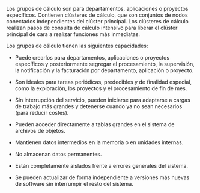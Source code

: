 Los grupos de cálculo son para departamentos, aplicaciones o proyectos específicos. Contienen clústeres de cálculo, que son conjuntos de nodos conectados independientes del clúster principal. Los clústeres de cálculo realizan pasos de consulta de cálculo intensivo para liberar el clúster principal de cara a realizar funciones más inmediatas.

Los grupos de cálculo tienen las siguientes capacidades:

-   Puede crearlos para departamentos, aplicaciones o proyectos específicos y posteriormente segregar el procesamiento, la supervisión, la notificación y la facturación por departamento, aplicación o proyecto.

-   Son ideales para tareas periódicas, predecibles y de finalidad especial, como la exploración, los proyectos y el procesamiento de fin de mes.

-   Sin interrupción del servicio, pueden iniciarse para adaptarse a cargas de trabajo más grandes y detenerse cuando ya no sean necesarios (para reducir costes).

-   Pueden acceder directamente a tablas grandes en el sistema de archivos de objetos.

-   Mantienen datos intermedios en la memoria o en unidades internas.

-   No almacenan datos permanentes.

-   Están completamente aislados frente a errores generales del sistema.

-   Se pueden actualizar de forma independiente a versiones más nuevas de software sin interrumpir el resto del sistema.
